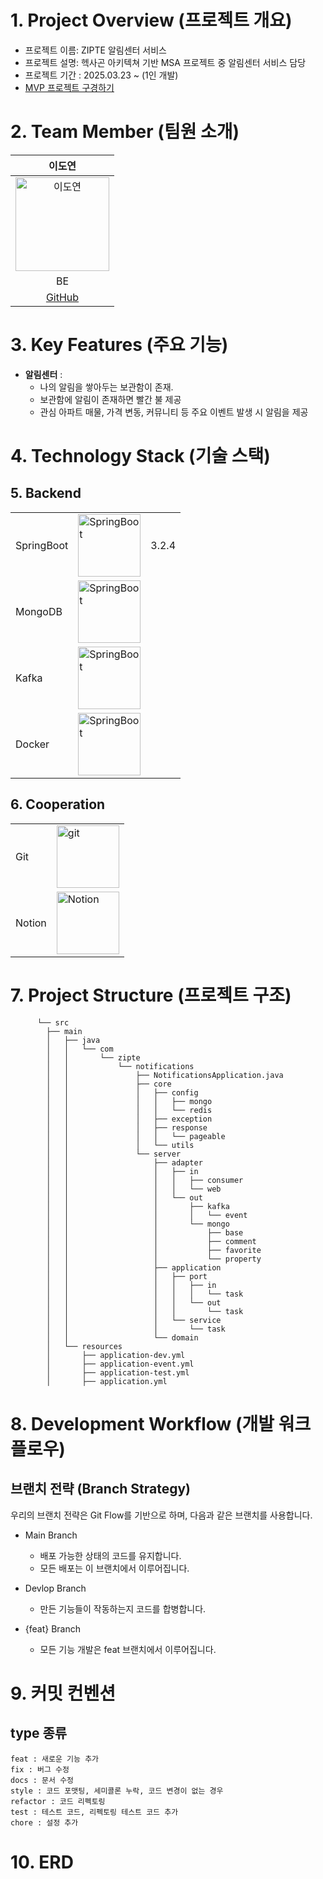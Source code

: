 # 1. Project Overview (프로젝트 개요)
- 프로젝트 이름: ZIPTE 알림센터 서비스
- 프로젝트 설명: 헥사곤 아키텍쳐 기반 MSA 프로젝트 중 알림센터 서비스 담당
- 프로젝트 기간 : 2025.03.23 ~ (1인 개발)
- [MVP 프로젝트 구경하기](https://github.com/ZipTe/ZipTe_MVP)


# 2. Team Member (팀원 소개)
| 이도연 |
|:------:|
| <img src="https://github.com/user-attachments/assets/653c94e3-5837-4e40-8ee9-b0ff135b59e7" alt="이도연" width="150"> | 
| BE |
| [GitHub](https://github.com/doup2001) | 


# 3. Key Features (주요 기능)
- **알림센터** :
  - 나의 알림을 쌓아두는 보관함이 존재.
  - 보관함에 알림이 존재하면 빨간 불 제공   
  - 관심 아파트 매물, 가격 변동, 커뮤니티 등 주요 이벤트 발생 시 알림을 제공


# 4. Technology Stack (기술 스택)
## 5. Backend
|  |  |  |
|-----------------|-----------------|-----------------|
| SpringBoot    |  <img src="https://github.com/user-attachments/assets/43d80a85-2060-4475-95a8-fc402f837aa0" alt="SpringBoot" width="100">    | 3.2.4  |
| MongoDB | <img src= "https://github.com/user-attachments/assets/82e9e7a5-c3e7-4998-8ea0-2bf25a8a93d2" alt="SpringBoot" width="100"> ||
| Kafka | <img src = "https://github.com/user-attachments/assets/841067aa-94e3-4766-b9f0-d7e721a64835" alt="SpringBoot" width="100"> | |
| Docker | <img src = "https://github.com/user-attachments/assets/f4646cfa-43f7-4e3d-8d07-a35bb89ccdad" alt="SpringBoot" width="100"> | |

## 6. Cooperation
|  |  |
|-----------------|-----------------|
| Git    |  <img src="https://github.com/user-attachments/assets/483abc38-ed4d-487c-b43a-3963b33430e6" alt="git" width="100">    |
| Notion    |  <img src="https://github.com/user-attachments/assets/34141eb9-deca-416a-a83f-ff9543cc2f9a" alt="Notion" width="100">    |


# 7. Project Structure (프로젝트 구조)
```
      └── src
        ├── main
        │   ├── java
        │   │   └── com
        │   │       └── zipte
        │   │           └── notifications
        │   │               ├── NotificationsApplication.java
        │   │               ├── core
        │   │               │   ├── config
        │   │               │   │   ├── mongo
        │   │               │   │   └── redis
        │   │               │   ├── exception
        │   │               │   ├── response
        │   │               │   │   └── pageable
        │   │               │   └── utils
        │   │               └── server
        │   │                   ├── adapter
        │   │                   │   ├── in
        │   │                   │   │   ├── consumer
        │   │                   │   │   └── web
        │   │                   │   └── out
        │   │                   │       ├── kafka
        │   │                   │       │   └── event
        │   │                   │       └── mongo
        │   │                   │           ├── base
        │   │                   │           ├── comment
        │   │                   │           ├── favorite
        │   │                   │           └── property
        │   │                   ├── application
        │   │                   │   ├── port
        │   │                   │   │   ├── in
        │   │                   │   │   │   └── task
        │   │                   │   │   └── out
        │   │                   │   │       └── task
        │   │                   │   └── service
        │   │                   │       └── task
        │   │                   └── domain
        │   └── resources
        │       ├── application-dev.yml
        │       ├── application-event.yml
        │       ├── application-test.yml
        │       ├── application.yml
```

# 8. Development Workflow (개발 워크플로우)
## 브랜치 전략 (Branch Strategy)
우리의 브랜치 전략은 Git Flow를 기반으로 하며, 다음과 같은 브랜치를 사용합니다.

- Main Branch
  - 배포 가능한 상태의 코드를 유지합니다.
  - 모든 배포는 이 브랜치에서 이루어집니다.
 
- Devlop Branch
  - 만든 기능들이 작동하는지 코드를 합병합니다.
  
- {feat} Branch
  - 모든 기능 개발은 feat 브랜치에서 이루어집니다.

# 9. 커밋 컨벤션

## type 종류
```
feat : 새로운 기능 추가
fix : 버그 수정
docs : 문서 수정
style : 코드 포맷팅, 세미콜론 누락, 코드 변경이 없는 경우
refactor : 코드 리펙토링
test : 테스트 코드, 리펙토링 테스트 코드 추가
chore : 설정 추가
```

# 10. ERD

